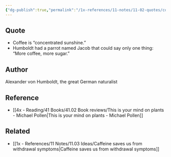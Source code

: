 ```yaml
---
{"dg-publish":true,"permalink":"/1x-references/11-notes/11-02-quotes/coffee-is-concentrated-sunshine-humboldt/","title":"Coffee is concentrated sunshine - Humboldt"}
---
```



## Quote
- Coffee is “concentrated sunshine.” 
- Humboldt had a parrot named Jacob that could say only one thing: “More coffee, more sugar.”

## Author
Alexander von Humboldt, the great German naturalist

## Reference
- [[4x - Reading/41 Books/41.02 Book reviews/This is your mind on plants - Michael Pollen\|This is your mind on plants - Michael Pollen]]

## Related
- [[1x - References/11 Notes/11.03 Ideas/Caffeine saves us from withdrawal symptoms\|Caffeine saves us from withdrawal symptoms]]